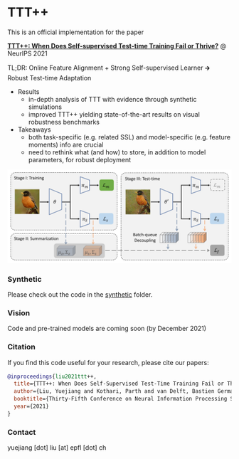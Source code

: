 # TTT++

This is an official implementation for the paper

**[TTT++: When Does Self-supervised Test-time Training Fail or Thrive?](https://papers.nips.cc/paper/2021/hash/b618c3210e934362ac261db280128c22-Abstract.html)** @ NeurIPS 2021
<!-- <br>
<a href="https://sites.google.com/view/yuejiangliu/">Yuejiang Liu</a>,
<a href="https://thedebugger811.github.io/">Parth Kothari</a>,
<a href="https://people.epfl.ch/bastien.vandelft?lang=en">Bastien van Delft</a>,
<a href="https://www.linkedin.com/in/baptiste-bellot-gurlet-9ba170131/">Baptiste Bellot-Gurlet</a>,
<a href="https://people.epfl.ch/taylor.mordan?lang=en">Taylor Mordan</a>,
<a href="https://people.epfl.ch/alexandre.alahi/?lang=en/">Alexandre Alahi</a>, NeurIPS 2021
<br> -->

TL;DR: Online Feature Alignment + Strong Self-supervised Learner &#129138; Robust Test-time Adaptation 

* Results
	* in-depth analysis of TTT with evidence through synthetic simulations
	* improved TTT++ yielding state-of-the-art results on visual robustness benchmarks
* Takeaways
	* both task-specific (e.g. related SSL) and model-specific (e.g. feature moments) info are crucial
	* need to rethink what (and how) to store, in addition to model parameters, for robust deployment

<p align="center">
  <img src="docs/thumbnail.png" width="600">
</p>

### Synthetic

Please check out the code in the [synthetic](synthetic) folder.

### Vision

Code and pre-trained models are coming soon (by December 2021)

### Citation

If you find this code useful for your research, please cite our papers:

```bibtex
@inproceedings{liu2021ttt++,
  title={TTT++: When Does Self-Supervised Test-Time Training Fail or Thrive?},
  author={Liu, Yuejiang and Kothari, Parth and van Delft, Bastien Germain and Bellot-Gurlet, Baptiste and Mordan, Taylor and Alahi, Alexandre},
  booktitle={Thirty-Fifth Conference on Neural Information Processing Systems},
  year={2021}
}
```


### Contact

yuejiang [dot] liu [at] epfl [dot] ch